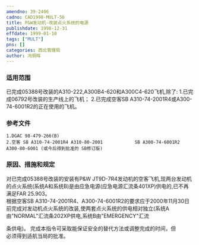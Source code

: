 ```yaml
---
amendno: 39-2406  
cadno: CAD1998-MULT-56  
title: P&W发动机-改装点火系统的电源  
publishdate: 1998-12-31  
effdate: 1999-01-10  
tags: ["MULT"]  
pns: []  
categories: 西北管理局  
author: 冯炯晖  
---
```

  
### 适用范围  
已完成05388号改装的A310-222,A300B4-620和A300C4-620飞机,除了:
1.已完成06792号改装的生产线上的飞机；
2.已完成空客SB A310-74-2001R4或A300-74-6001R2的正在使用的飞机。  
  
<!--more-->  
### 参考文件  
    1.DGAC 98-479-266(B)  
    2.空客 SB A310-74-2001R4 A310-80-2001            SB A300-74-6001R2 A300-80-6001 (或今后得到批准的 SB修订版)  
  
### 原因、措施和规定  
对已完成05388号改装的安装有P&W JT9D-7R4发动机的空客飞机,现两台发动机的点火系统(系统A和系统B)是由应急电源(应急电源汇流条401XP)供电的,已不再满足FAR 25.903。  
    根据空客SB A310-74-2001R4、A300-74-6001R2的要求应于2000年11月30日前完成对发动机点火系统的改装,使两套点火系统的供电相对独立(系统A由"NORMAL"汇流条202XP供电,系统B由"EMERGENCY"汇流  
      
条供电)。     完成本指令可采取能保证安全的替代方法或调整完成的时间，但  
必须得到适航当局的批准。  
